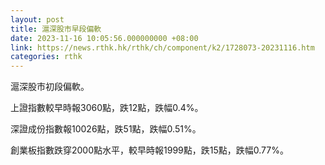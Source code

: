 ```yaml
---
layout: post
title: 滬深股市早段偏軟
date: 2023-11-16 10:05:56.000000000 +08:00
link: https://news.rthk.hk/rthk/ch/component/k2/1728073-20231116.htm
categories: rthk
---
```


滬深股市初段偏軟。

上證指數較早時報3060點，跌12點，跌幅0.4%。

深證成份指數報10026點，跌51點，跌幅0.51%。

創業板指數跌穿2000點水平，較早時報1999點，跌15點，跌幅0.77%。
